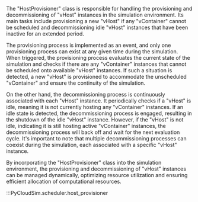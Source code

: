 The "HostProvisioner" class is responsible for handling the provisioning and decommissioning of "vHost" instances in the simulation environment. Its main tasks include provisioning a new "vHost" if any "vContainer" cannot be scheduled and decommissioning idle "vHost" instances that have been inactive for an extended period.

The provisioning process is implemented as an event, and only one provisioning process can exist at any given time during the simulation. When triggered, the provisioning process evaluates the current state of the simulation and checks if there are any "vContainer" instances that cannot be scheduled onto available "vHost" instances. If such a situation is detected, a new "vHost" is provisioned to accommodate the unscheduled "vContainer" and ensure the continuity of the simulation.

On the other hand, the decommissioning process is continuously associated with each "vHost" instance. It periodically checks if a "vHost" is idle, meaning it is not currently hosting any "vContainer" instances. If an idle state is detected, the decommissioning process is engaged, resulting in the shutdown of the idle "vHost" instance. However, if the "vHost" is not idle, indicating it is still hosting active "vContainer" instances, the decommissioning process will back off and wait for the next evaluation cycle. It's important to note that multiple decommissioning processes can coexist during the simulation, each associated with a specific "vHost" instance.

By incorporating the "HostProvisioner" class into the simulation environment, the provisioning and decommissioning of "vHost" instances can be managed dynamically, optimizing resource utilization and ensuring efficient allocation of computational resources.

:::PyCloudSim.scheduler.host_provisioner